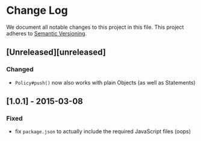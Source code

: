 # Change Log

We document all notable changes to this project in this file.
This project adheres to [Semantic Versioning](http://semver.org/).

## [Unreleased][unreleased]

### Changed

- `Policy#push()` now also works with plain Objects (as well as Statements)

## [1.0.1] - 2015-03-08

### Fixed

- fix `package.json` to actually include the required JavaScript files (oops)
